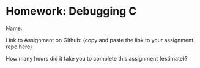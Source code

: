 # Homework: Debugging C

Name:


Link to Assignment on Github: (copy and paste the link to your assignment repo here)

How many hours did it take you to complete this assignment (estimate)? 



